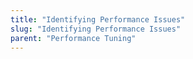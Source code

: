 ```yaml
---
title: "Identifying Performance Issues"
slug: "Identifying Performance Issues"
parent: "Performance Tuning"
--- 
```


